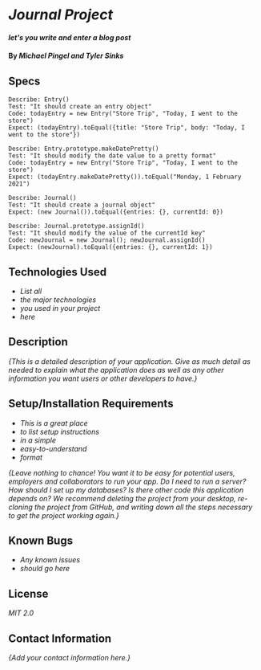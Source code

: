 # _Journal Project_

#### _let's you write and enter a blog post_

#### By _**Michael Pingel and Tyler Sinks**_

## Specs
```
Describe: Entry()
Test: "It should create an entry object"
Code: todayEntry = new Entry("Store Trip", "Today, I went to the store") 
Expect: (todayEntry).toEqual({title: "Store Trip", body: "Today, I went to the store"})

Describe: Entry.prototype.makeDatePretty()
Test: "It should modify the date value to a pretty format"
Code: todayEntry = new Entry("Store Trip", "Today, I went to the store")
Expect: (todayEntry.makeDatePretty()).toEqual("Monday, 1 February 2021")

Describe: Journal()
Test: "It should create a journal object"
Expect: (new Journal()).toEqual({entries: {}, currentId: 0})

Describe: Journal.prototype.assignId()
Test: "It should modify the value of the currentId key"
Code: newJournal = new Journal(); newJournal.assignId()
Expect: (newJournal).toEqual({entries: {}, currentId: 1})
```


## Technologies Used

* _List all_
* _the major technologies_
* _you used in your project_
* _here_

## Description

_{This is a detailed description of your application. Give as much detail as needed to explain what the application does as well as any other information you want users or other developers to have.}_

## Setup/Installation Requirements

* _This is a great place_
* _to list setup instructions_
* _in a simple_
* _easy-to-understand_
* _format_

_{Leave nothing to chance! You want it to be easy for potential users, employers and collaborators to run your app. Do I need to run a server? How should I set up my databases? Is there other code this application depends on? We recommend deleting the project from your desktop, re-cloning the project from GitHub, and writing down all the steps necessary to get the project working again.}_

## Known Bugs

* _Any known issues_
* _should go here_

## License

_MIT 2.0_

## Contact Information

_{Add your contact information here.}_